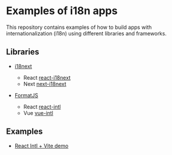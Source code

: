 # Examples of i18n apps

This repository contains examples of how to build apps with internationalization (i18n) using different libraries and frameworks.

## Libraries
- [i18next](https://www.i18next.com/)
    - React [react-i18next](https://react.i18next.com/)
    - Next [next-i18next](https://next.i18next.com/)

- [FormatJS](https://formatjs.io/)
    - React [react-intl](https://formatjs.io/docs/react-intl/)
    - Vue [vue-intl](https://formatjs.io/docs/vue-intl/)


## Examples
- [React Intl + Vite demo](./react-intl-demo/)